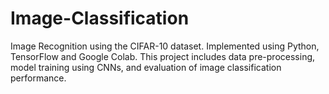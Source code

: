 # Image-Classification
Image Recognition using the CIFAR-10 dataset. Implemented using Python, TensorFlow and Google Colab. This project includes data pre-processing, model training using CNNs, and evaluation of image classification performance.

